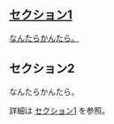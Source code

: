 ## <a href="#section1"> セクション1

なんたらかんたら。

## <a name="#section2"> セクション2

なんたらかんたら。

詳細は [セクション1](#section1) を参照。
